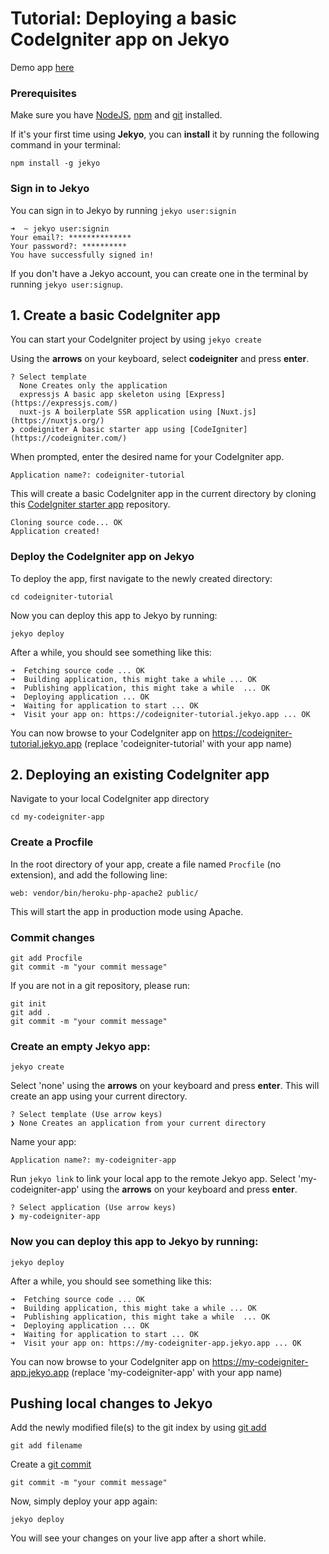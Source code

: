 # Tutorial: Deploying a basic CodeIgniter app on Jekyo

Demo app [here](https://codeigniter-demo.jekyo.app/)

### Prerequisites

Make sure you have [NodeJS](https://nodejs.org/en/download/), [npm](https://docs.npmjs.com/downloading-and-installing-node-js-and-npm) and [git](https://github.com/git-guides/install-git) installed.

If it's your first time using **Jekyo**, you can **install** it by running the following command in your terminal:

`npm install -g jekyo`

### Sign in to Jekyo

You can sign in to Jekyo by running `jekyo user:signin`

```
➜  ~ jekyo user:signin 
Your email?: **************
Your password?: **********
You have successfully signed in!
```
If you don't have a Jekyo account, you can create one in the terminal by running `jekyo user:signup`. 

## 1. Create a basic CodeIgniter app

You can start your CodeIgniter project by using `jekyo create`

Using the **arrows** on your keyboard, select **codeigniter** and press **enter**.  
```
? Select template
  None Creates only the application
  expressjs A basic app skeleton using [Express](https://expressjs.com/)     
  nuxt-js A boilerplate SSR application using [Nuxt.js](https://nuxtjs.org/) 
❯ codeigniter A basic starter app using [CodeIgniter](https://codeigniter.com/)
```
When prompted, enter the desired name for your CodeIgniter app. 

`Application name?: codeigniter-tutorial`

This will create a basic CodeIgniter app in the current directory by cloning this [CodeIgniter starter app](https://github.com/jekyo/codeigniter-getting-started) repository.

```
Cloning source code... OK
Application created!
```

### Deploy the CodeIgniter app on Jekyo

To deploy the app, first navigate to the newly created directory:

`cd codeigniter-tutorial`

Now you can deploy this app to Jekyo by running: 

`jekyo deploy`

After a while, you should see something like this:

```
➜  Fetching source code ... OK
➜  Building application, this might take a while ... OK
➜  Publishing application, this might take a while  ... OK
➜  Deploying application ... OK        
➜  Waiting for application to start ... OK
➜  Visit your app on: https://codeigniter-tutorial.jekyo.app ... OK
```

You can now browse to your CodeIgniter app on https://codeigniter-tutorial.jekyo.app (replace 'codeigniter-tutorial' with your app name)

## 2. Deploying an existing CodeIgniter app

Navigate to your local CodeIgniter app directory

`cd my-codeigniter-app`

### Create a Procfile

In the root directory of your app, create a file named `Procfile` (no extension), and add the following line:

```
web: vendor/bin/heroku-php-apache2 public/
```

This will start the app in production mode using Apache. 

### Commit changes

```
git add Procfile
git commit -m "your commit message"
```
If you are not in a git repository, please run: 

```
git init
git add .
git commit -m "your commit message"
```

### Create an empty Jekyo app:

`jekyo create` 

Select 'none' using the **arrows** on your keyboard and press **enter**. This will create an app using your current directory. 

```
? Select template (Use arrow keys)
❯ None Creates an application from your current directory
```

Name your app: 

`Application name?: my-codeigniter-app`

Run `jekyo link` to link your local app to the remote Jekyo app. Select 'my-codeigniter-app' using the **arrows** on your keyboard and press **enter**.

```
? Select application (Use arrow keys)
❯ my-codeigniter-app
```
### Now you can deploy this app to Jekyo by running: 

`jekyo deploy`

After a while, you should see something like this:

```
➜  Fetching source code ... OK
➜  Building application, this might take a while ... OK
➜  Publishing application, this might take a while  ... OK
➜  Deploying application ... OK        
➜  Waiting for application to start ... OK
➜  Visit your app on: https://my-codeigniter-app.jekyo.app ... OK
```

You can now browse to your CodeIgniter app on https://my-codeigniter-app.jekyo.app (replace 'my-codeigniter-app' with your app name)

## Pushing local changes to Jekyo 

Add the newly modified file(s) to the git index by using [git add](https://www.atlassian.com/git/tutorials/saving-changes)

`git add filename`

Create a [git commit](https://github.com/git-guides/git-commit)

`git commit -m "your commit message"`

Now, simply deploy your app again:

`jekyo deploy`

You will see your changes on your live app after a short while. 